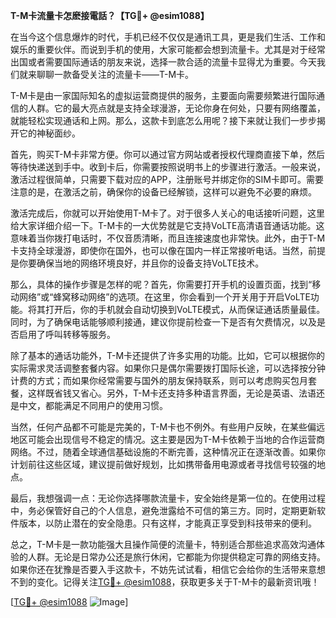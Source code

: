 **T-M卡流量卡怎麽接電話？【TG💪+ @esim1088】**

在当今这个信息爆炸的时代，手机已经不仅仅是通讯工具，更是我们生活、工作和娱乐的重要伙伴。而说到手机的使用，大家可能都会想到流量卡。尤其是对于经常出国或者需要国际通话的朋友来说，选择一款合适的流量卡显得尤为重要。今天我们就来聊聊一款备受关注的流量卡——T-M卡。

T-M卡是由一家国际知名的虚拟运营商提供的服务，主要面向需要频繁进行国际通信的人群。它的最大亮点就是支持全球漫游，无论你身在何处，只要有网络覆盖，就能轻松实现通话和上网。那么，这款卡到底怎么用呢？接下来就让我们一步步揭开它的神秘面纱。

首先，购买T-M卡非常方便。你可以通过官方网站或者授权代理商直接下单，然后等待快递送到手中。收到卡后，你需要按照说明书上的步骤进行激活。一般来说，激活过程很简单，只需要下载对应的APP，注册账号并绑定你的SIM卡即可。需要注意的是，在激活之前，确保你的设备已经解锁，这样可以避免不必要的麻烦。

激活完成后，你就可以开始使用T-M卡了。对于很多人关心的电话接听问题，这里给大家详细介绍一下。T-M卡的一大优势就是它支持VoLTE高清语音通话功能。这意味着当你拨打电话时，不仅音质清晰，而且连接速度也非常快。此外，由于T-M卡支持全球漫游，即使你在国外，也可以像在国内一样正常接听电话。当然，前提是你要确保当地的网络环境良好，并且你的设备支持VoLTE技术。

那么，具体的操作步骤是怎样的呢？首先，你需要打开手机的设置页面，找到“移动网络”或“蜂窝移动网络”的选项。在这里，你会看到一个开关用于开启VoLTE功能。将其打开后，你的手机就会自动切换到VoLTE模式，从而保证通话质量最佳。同时，为了确保电话能够顺利接通，建议你提前检查一下是否有欠费情况，以及是否启用了呼叫转移等服务。

除了基本的通话功能外，T-M卡还提供了许多实用的功能。比如，它可以根据你的实际需求灵活调整套餐内容。如果你只是偶尔需要拨打国际长途，可以选择按分钟计费的方式；而如果你经常需要与国外的朋友保持联系，则可以考虑购买包月套餐，这样既省钱又省心。另外，T-M卡还支持多种语言界面，无论是英语、法语还是中文，都能满足不同用户的使用习惯。

当然，任何产品都不可能是完美的，T-M卡也不例外。有些用户反映，在某些偏远地区可能会出现信号不稳定的情况。这主要是因为T-M卡依赖于当地的合作运营商网络。不过，随着全球通信基础设施的不断完善，这种情况正在逐渐改善。如果你计划前往这些区域，建议提前做好规划，比如携带备用电源或者寻找信号较强的地点。

最后，我想强调一点：无论你选择哪款流量卡，安全始终是第一位的。在使用过程中，务必保管好自己的个人信息，避免泄露给不可信的第三方。同时，定期更新软件版本，以防止潜在的安全隐患。只有这样，才能真正享受到科技带来的便利。

总之，T-M卡是一款功能强大且操作简便的流量卡，特别适合那些追求高效沟通体验的人群。无论是日常办公还是旅行休闲，它都能为你提供稳定可靠的网络支持。如果你还在犹豫是否要入手这款卡，不妨先试试看，相信它会给你的生活带来意想不到的变化。记得关注[TG💪+ @esim1088](https://t.me/s/esim1088)，获取更多关于T-M卡的最新资讯哦！

[[TG💪+ @esim1088](https://t.me/s/esim1088) ![Image](https://i.postimg.cc/4NQfJmqS/Snipaste-2025-05-13-00-14-12.png)]